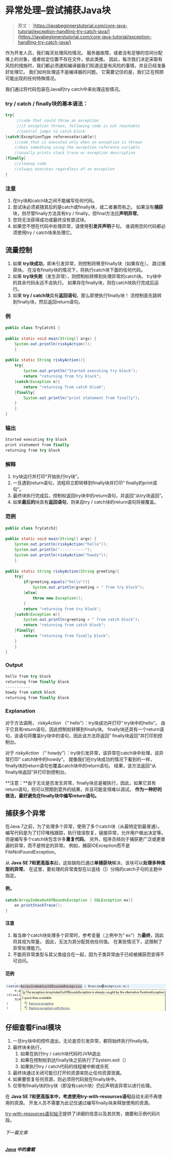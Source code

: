 # 异常处理–尝试捕获Java块

> 原文： [https://javabeginnerstutorial.com/core-java-tutorial/exception-handling-try-catch-java/](https://javabeginnerstutorial.com/core-java-tutorial/exception-handling-try-catch-java/)

作为开发人员，我们每天处理风险情况。 服务器故障，或者没有足够的空间分配堆上的对象，或者给定位置不存在文件，依此类推。 因此，每次我们决定采取有风险的措施时，我们都必须通知编译器我们知道这是有风险的事情，并且已经准备好处理它。 我们如何处理这不是编译器的问题。 它需要记住的是，我们正在照顾可能出现的任何特殊情况。

我们通过将代码包装在Java的try catch中来处理这些情况。

### try / catch / finally块的基本语法：

```java
try{
     //code that could throw an exception
     //if exception thrown, following code is not reachable
     //control jumps to catch block
}catch(ExceptionType referenceVariable){
	//code that is executed only when an exception is thrown
	//does something using the exception reference variable
	//usually prints stack trace or exception description
}finally{
	//cleanup code
	//always executes regardless of an exception
}
```

### **注意**

1.  在try块和catch块之间不能编写任何代码。
2.  尝试块必须紧随其后的是catch或finally块，或二者兼而有之。 如果没有**捕获**块，则尽管finally方法具有try / finally，但final方法应**声明异常**。
3.  您将无法获得成功或最终没有尝试块。
4.  如果您不想在代码中处理异常，请使用**引发并声明**子句。 谁调用您的代码都必须使用try / catch块来处理它。

## **流量控制**

1.  如果 **try块成功**，即未引发异常，则控制将移至finally块（如果存在）。 跳过捕获块。 在没有finally块的情况下，将执行catch块下面的任何代码。
2.  如果 **try块失败**（发生异常），则控制权转移到处理异常的catch块。 try块中的其余代码永远不会执行。 如果存在finally块，则在catch块执行完成后运行。
3.  如果 **try / catch块**具有**返回语句**，那么即使执行finally块！ 流控制首先跳转到finally块，然后返回return语句。

### 例

```java
public class TryCatch1 {

public static void main(String[] args) {
	System.out.println(riskyAction());
	}

public static String riskyAction(){
	try{
		System.out.println("Started executing try block");
		return "returning from try block";
	}catch(Exception e){
		return "returning from catch blcok";
	}finally{
		System.out.println("print statement from finally");
	}
	}
}
```

### **输出**

```java
Started executing try block
print statement from finally
returning from try block
```

### **解释**

1.  try块运行并打印“开始执行try块”。
2.  一旦遇到return语句，流程将立即转移到finally块并打印“ finally的print语句”。
3.  最终块执行完成后，控制权返回try块中的return语句，并返回“从try块返回”。
4.  如果**最后的**块具有**返回语句**，则来自try / catch块的return语句将被覆盖。

### **范例**

```java
public class TryCatch2{

public static void main(String[] args) {
	System.out.println(riskyAction("hello"));
	System.out.println("-----------");
	System.out.println(riskyAction("howdy"));
	}

public static String riskyAction(String greeting){
	try{
		if(greeting.equals("hello")){
			System.out.println(greeting + " from try block");
		}else{
			throw new Exception();
		}
		return "returning from try block";
	}catch(Exception e){
		System.out.println(greeting + " from catch block");
		return "returning from catch block";
	}finally{
		return "returning from finally block";
	}
	}
}
```

### **Output**

```java
hello from try block
returning from finally block
-----------
howdy from catch block
returning from finally block
```

### **Explanation**

对于方法调用， *riskyAction* （“ hello”）：try块成功并打印“ try块中的hello”。 由于它具有return语句，因此控制权转移到finally块。 finally块还具有一个return语句，该语句将覆盖try块中的语句，因此该方法将返回“ finally块返回”并打印到控制台。

对于 *riskyAction* （“ howdy”）：try块引发异常，该异常在catch块中处理，该异常打印“ catch块中的howdy”。 就像我们在try块成功的情况下看到的一样，finally块的return语句也覆盖catch块中的return语句。 结果，该方法返回“从finally块返回”并打印到控制台。

**注意：**由于无论是否发生异常，finally块总是被执行，因此，如果它具有return语句，则可以预期到意外的结果，并且可能变得难以调试。 **作为一种好的做法，最好避免在finally块中编写return语句。**

## **捕获多个异常**

在Java 7之前，为了处理多个异常，使用了多个catch块（从最特定到最普通）。 编写代码是为了打印堆栈跟踪，执行错误恢复，链接异常，允许用户做出决定等。但是编写多个catch块包含许多**重复代码**。 另外，程序员倾向于捕获更广泛或更普遍的异常，而不是特定的异常。 例如，捕获IOException而不是FileNotFoundException。

从 **Java SE 7和更高版本**起，这些缺陷已通过**单捕获块**解决，该块可以**处理多种类型的异常**。 在这里，要处理的异常类型在以竖线（|）分隔的catch子句的主题中指定。

#### 例，

```java
catch(ArrayIndexOutOfBoundsException | SQLException ex){
	ex.printStackTrace();
}
```

#### **注意**

1.  每当单个catch块处理多个异常时，参考变量（上例中为“ ex”）为**最终**，因此将其视为常量。 因此，无法为其分配其他任何值。 在某些情况下，这限制了异常处理能力。
2.  不能将异常类型与其父类组合在一起，因为子类异常由于已经被捕获而变得不可访问。

#### **范例**

![multiple exceptions](img/79b92597e16d03f8894d2ed7abbede0e.png)

## **仔细查看Final模块**

1.  一旦try块中的控件退出，无论是否引发异常，都将始终执行finally块。
2.  最终块未执行，
    1.  如果在执行try / catch块代码时JVM退出
    2.  如果在控制权到达finally块之前执行了System.exit（）
    3.  如果执行try / catch代码的线程被中断或杀死
3.  最终块通过关闭可能已打开的资源来防止任何资源泄漏。
4.  如果要恢复任何资源，则必须将代码放在finally块中。
5.  仅带有finally块的try块（即没有catch块）仍应声明该异常以进行处理。

在 **Java SE 7和更高版本中，考虑使用try-with-resources语句**自动关闭不再使用的资源。 开发人员不需要为此记住通过编写finally块来释放使用的资源。

[try-with-resources语句帖子](https://javabeginnerstutorial.com/core-java-tutorial/exception-handling-try-resources/)提供了详细的信息以及其优势，摘要和示例代码片段。

###### 下一篇文章

##### [Java](https://javabeginnerstutorial.com/core-java-tutorial/overloading/ "Overloading in java") 中的重载